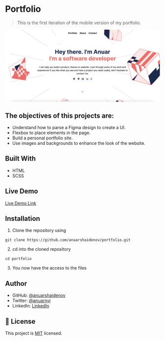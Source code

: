 # Portfolio

> This is the first iteration of the mobile version of my portfolio.

![screenshot](./screenshot.png)

## The objectives of this projects are:

- Understand how to parse a Figma design to create a UI.
- Flexbox to place elements in the page.
- Build a personal portfolio site.
- Use images and backgrounds to enhance the look of the website.

## Built With

- HTML
- SCSS

## Live Demo

[Live Demo Link](https://anuarshaidenov.github.io/portfolio/)

## Installation

1. Clone the repository using

```
git clone https://github.com/anuarshaidenov/portfolio.git
```

2. cd into the cloned repository

```
cd portfolio
```

3. You now have the access to the files

## Author

- GitHub: [@anuarshaidenov](https://github.com/anuarshaidenov)
- Twitter: [@anuarnyi](https://twitter.com/anuarnyi)
- LinkedIn: [LinkedIn](https://www.linkedin.com/in/anuar-shaidenov-365a951b8/)

## 📝 License

This project is [MIT](./MIT.md) licensed.
